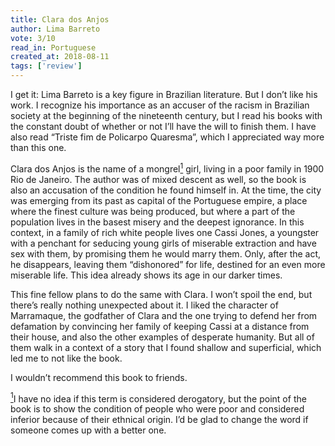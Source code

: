 ```yaml
---
title: Clara dos Anjos
author: Lima Barreto
vote: 3/10
read_in: Portuguese
created_at: 2018-08-11
tags: ['review']
---
```


I get it: Lima Barreto is a key figure in Brazilian literature. But I don’t like his work. I recognize his importance as an accuser of the racism in Brazilian society at the beginning of the nineteenth century, but I read his books with the constant doubt of whether or not I’ll have the will to finish them. I have also read “Triste fim de Policarpo Quaresma”, which I appreciated way more than this one.

Clara dos Anjos is the name of a mongrel<a name="mongrel-orig" href="#mongrel"><sup>1</sup></a> girl, living in a poor family in 1900 Rio de Janeiro. The author was of mixed descent as well, so the book is also an accusation of the condition he found himself in. At the time, the city was emerging from its past as capital of the Portuguese empire, a place where the finest culture was being produced, but where a part of the population lives in the basest misery and the deepest ignorance. In this context, in a family of rich white people lives one Cassi Jones, a youngster with a penchant for seducing young girls of miserable extraction and have sex with them, by promising them he would marry them. Only, after the act, he disappears, leaving them “dishonored” for life, destined for an even more miserable life. This idea already shows its age in our darker times.

This fine fellow plans to do the same with Clara. I won’t spoil the end, but there’s really nothing unexpected about it. I liked the character of Marramaque, the godfather of Clara and the one trying to defend her from defamation by convincing her family of keeping Cassi at a distance from their house, and also the other examples of desperate humanity. But all of them walk in a context of a story that I found shallow and superficial, which led me to not like the book.

I wouldn’t recommend this book to friends.

<a href="#mongrel-orig" name="mongrel"><sup>1</sup></a>I have no idea if this term is considered derogatory, but the point of the book is to show the condition of people who were poor and considered inferior because of their ethnical origin. I’d be glad to change the word if someone comes up with a better one.

